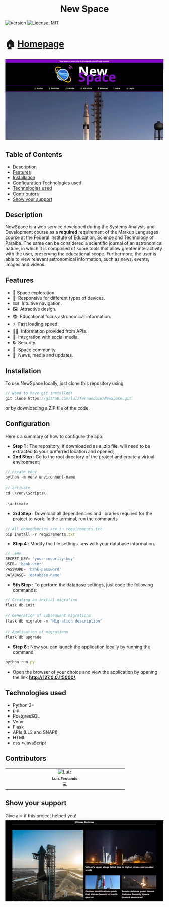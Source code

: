 <h1 align="center">New Space</h1>
<p>
  <img alt="Version" src="https://img.shields.io/badge/version-1.1.1-blue.svg?cacheSeconds=2592000" />
  <a href="LICENSE" target="_blank">
    <img alt="License: MIT" src="https://img.shields.io/npm/l/react" />
  </a>
</p>

# 🏠 [Homepage](https://github.com/luizfernandoin/NewSpace)

![plot](https://github.com/luizfernandoin/NewSpace/blob/main/app/static/src/img/site.png?raw=true)


## Table of Contents 
- [Description](#description)
- [Features](#features)
- [Installation](#installation)
- [Configuration](#configuration) Technologies used
- [Technologies used](#technologies-used)
- [Contributors](#contributors)
- [Show your support](#Show-your-support)

## Description
NewSpace is a web service developed during the Systems Analysis and Development course as a **required** requirement of the Markup Languages course at the Federal Institute of Education, Science and Technology of Paraíba.
The same can be considered a scientific journal of an astronomical nature, in which it is composed of some tools that allow greater interactivity with the user, preserving the educational scope. Furthermore, the user is able to view relevant astronomical information, such as news, events, images and videos.

## Features

- 🚀 Space exploration
- 📱&nbsp; Responsive for different types of devices.
- ⌨&nbsp; Intuitive navigation.
- 🖼️&nbsp; Attractive design.
- 📚&nbsp; Educational focus astronomical information.
- ⚡&nbsp; Fast loading speed.
- 👩‍💻&nbsp; Information provided from APIs.
- 🎥&nbsp; Integration with social media.
- 🔒&nbsp; Security.
- 💬&nbsp; Space community.
- 📝&nbsp; News, media and updates.


## Installation
To use NewSpace locally, just clone this repository using
```jsx
// Need to have git installed!
git clone https://github.com/luizfernandoin/NewSpace.git
```
or by downloading a ZIP file of the code.

## Configuration
Here's a summary of how to configure the app:
* **Step 1** : The repository, if downloaded as a .zip file, will need to be extracted to your preferred location and opened;
* **2nd Step** : Go to the root directory of the project and create a virtual environment;
``` jsx
// create venv
python -m venv environment-name

// activate
cd .\venv\Scripts\

.\activate
```

* **3rd Step** : Download all dependencies and libraries required for the project to work. In the terminal, run the commands
``` jsx
// All dependencies are in requirements.txt
pip install -r requirements.txt
```
* **Step 4** : Modify the file settings **`.env`** with your database information.
``` jsx
// .env
SECRET_KEY= 'your-security-key'
USER= 'bank-user'
PASSWORD= 'bank-password'
DATABASE= 'database-name'
```
* **5th Step** : To perform the database settings, just code the following commands:
``` jsx
// Creating an initial migration
flask db init

// Generation of subsequent migrations
flask db migrate -m "Migration description"

// Application of migrations
flask db upgrade
```
* **Step 6** : Now you can launch the application locally by running the command
``` jsx
python run.py
```
* Open the browser of your choice and view the application by opening the link **http://127.0.0.1:5000/**.

## Technologies used
* Python 3+
* pip
* PostgresSQL
* Venv
* Flask
* APIs (LL2 and SNAPI)
* HTML
* css
*JavaScript

## Contributors

<table>
  <tbody>
    <tr>
      <td align="center" valign="top" width="25%"><a href="https://github.com/luizfernandoin"><img src="https://avatars.githubusercontent.com/u/106038535?v=4?s=60" width="60px;" alt="Luiz"/><br /><sub><b>Luiz Fernando</b></sub></a><br /><a href="https://github.com/luizfernandoin/NewSpace/commits?author=luizfernandoin" title="Documentation">💻</a></td>
    </tr>
  </tbody>
</table>

## Show your support
Give a ⭐️ if this project helped you!
<img src="https://github.com/luizfernandoin/NewSpace/blob/main/app/static/src/img/site1.png?raw=true"/>